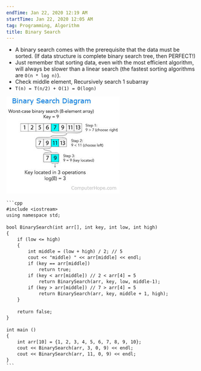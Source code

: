 ```yaml
---
endTime: Jan 22, 2020 12:19 AM
startTime: Jan 22, 2020 12:05 AM
tag: Programming, Algorithm
title: Binary Search
---
```


- A binary search comes with the prerequisite that the data must be sorted. (If data structure is complete binary search tree, then PERFECT!)
- Just remember that sorting data, even with the most efficient algorithm, will always be slower than a linear search (the fastest sorting algorithms are `O(n * log n)`).
- Check middle element, Recursively search 1 subarray
- `T(n) = T(n/2) + O(1) = O(logn)`

![BinarySearch/Untitled.png](BinarySearch/Untitled.png)

    ```cpp
    #include <iostream>
    using namespace std;
    
    bool BinarySearch(int arr[], int key, int low, int high)
    {
        if (low <= high)
        {
            int middle = (low + high) / 2; // 5
            cout << "middle) " << arr[middle] << endl;
            if (key == arr[middle])
                return true;
            if (key < arr[middle]) // 2 < arr[4] = 5
                return BinarySearch(arr, key, low, middle-1);
            if (key > arr[middle]) // 7 > arr[4] = 5
                return BinarySearch(arr, key, middle + 1, high);
        }
    
        return false;
    }
    
    int main ()
    {   
        int arr[10] = {1, 2, 3, 4, 5, 6, 7, 8, 9, 10};
        cout << BinarySearch(arr, 3, 0, 9) << endl;
        cout << BinarySearch(arr, 11, 0, 9) << endl;
    }
    ```